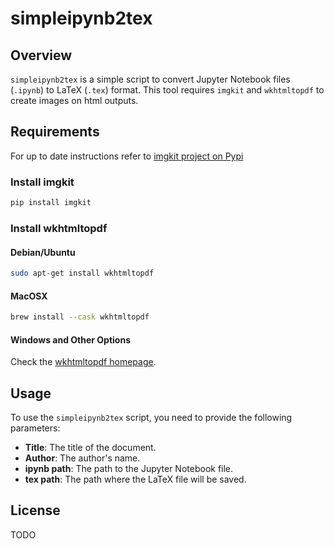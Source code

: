 # simpleipynb2tex

## Overview
`simpleipynb2tex` is a simple script to convert Jupyter Notebook files (`.ipynb`) to LaTeX (`.tex`) format. This tool requires `imgkit` and `wkhtmltopdf` to create images on html outputs.
## Requirements
For up to date instructions refer to [imgkit project on Pypi](https://pypi.org/project/imgkit/)
### Install imgkit
```sh
pip install imgkit
```

### Install wkhtmltopdf

#### Debian/Ubuntu
```sh
sudo apt-get install wkhtmltopdf
```

#### MacOSX
```sh
brew install --cask wkhtmltopdf
```

#### Windows and Other Options
Check the [wkhtmltopdf homepage](https://wkhtmltopdf.org/).

## Usage
To use the `simpleipynb2tex` script, you need to provide the following parameters:
- **Title**: The title of the document.
- **Author**: The author's name.
- **ipynb path**: The path to the Jupyter Notebook file.
- **tex path**: The path where the LaTeX file will be saved.

## License
TODO